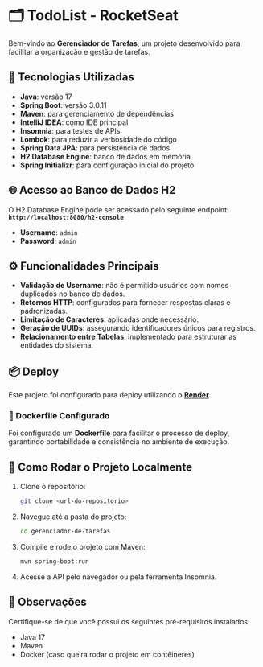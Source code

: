 # 🗂️ TodoList - RocketSeat

Bem-vindo ao **Gerenciador de Tarefas**, um projeto desenvolvido para facilitar a organização e gestão de tarefas.

## 🚀 Tecnologias Utilizadas

- **Java**: versão 17
- **Spring Boot**: versão 3.0.11
- **Maven**: para gerenciamento de dependências
- **IntelliJ IDEA**: como IDE principal
- **Insomnia**: para testes de APIs
- **Lombok**: para reduzir a verbosidade do código
- **Spring Data JPA**: para persistência de dados
- **H2 Database Engine**: banco de dados em memória
- **Spring Initializr**: para configuração inicial do projeto

## 🌐 Acesso ao Banco de Dados H2

O H2 Database Engine pode ser acessado pelo seguinte endpoint:  
**`http://localhost:8080/h2-console`**

- **Username**: `admin`
- **Password**: `admin`

## ⚙️ Funcionalidades Principais

- **Validação de Username**: não é permitido usuários com nomes duplicados no banco de dados.
- **Retornos HTTP**: configurados para fornecer respostas claras e padronizadas.
- **Limitação de Caracteres**: aplicadas onde necessário.
- **Geração de UUIDs**: assegurando identificadores únicos para registros.
- **Relacionamento entre Tabelas**: implementado para estruturar as entidades do sistema.

## 📦 Deploy

Este projeto foi configurado para deploy utilizando o **[Render](https://render.com/)**.

### 🔧 Dockerfile Configurado

Foi configurado um **Dockerfile** para facilitar o processo de deploy, garantindo portabilidade e consistência no ambiente de execução.

## 🚧 Como Rodar o Projeto Localmente

1. Clone o repositório:
   ```bash
   git clone <url-do-repositorio>
    ````
2. Navegue até a pasta do projeto:
   ```bash
   cd gerenciador-de-tarefas
    ````
3. Compile e rode o projeto com Maven:
   ```bash
   mvn spring-boot:run
    ````
4. Acesse a API pelo navegador ou pela ferramenta Insomnia.

## 📝 Observações

Certifique-se de que você possui os seguintes pré-requisitos instalados:

- Java 17
- Maven
- Docker (caso queira rodar o projeto em contêineres)
